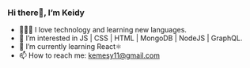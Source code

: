 ### Hi there👋, I’m Keidy
- 👩🏻‍💻 I love technology and learning new languages.
- 🤩 I’m interested in JS | CSS | HTML | MongoDB | NodeJS | GraphQL.
- 🌱 I’m currently learning React⚛️
- 📫 How to reach me: kemesy11@gmail.com
 
